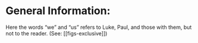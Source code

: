 # General Information:

Here the words “we” and “us” refers to Luke, Paul, and those with them, but not to the reader. (See: [[figs-exclusive]])